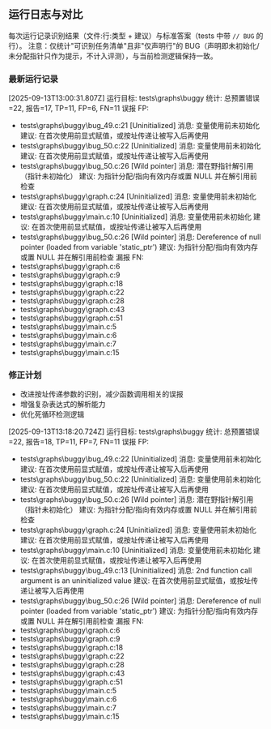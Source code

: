 ## 运行日志与对比

每次运行记录识别结果（文件:行:类型 + 建议）与标准答案（tests 中带 `// BUG` 的行）。
注意：仅统计"可识别任务清单"且非"仅声明行"的 BUG（声明即未初始化/未分配指针只作为提示，不计入评测），与当前检测逻辑保持一致。

### 最新运行记录

[2025-09-13T13:00:31.807Z] 运行目标: tests\graphs\buggy
统计: 总预置错误=22, 报告=17, TP=11, FP=6, FN=11
误报 FP:
- tests\graphs\buggy\bug_49.c:21 [Uninitialized] 消息: 变量使用前未初始化 建议: 在首次使用前显式赋值，或按址传递让被写入后再使用
- tests\graphs\buggy\bug_50.c:22 [Uninitialized] 消息: 变量使用前未初始化 建议: 在首次使用前显式赋值，或按址传递让被写入后再使用
- tests\graphs\buggy\bug_50.c:26 [Wild pointer] 消息: 潜在野指针解引用（指针未初始化） 建议: 为指针分配/指向有效内存或置 NULL 并在解引用前检查
- tests\graphs\buggy\graph.c:24 [Uninitialized] 消息: 变量使用前未初始化 建议: 在首次使用前显式赋值，或按址传递让被写入后再使用
- tests\graphs\buggy\main.c:10 [Uninitialized] 消息: 变量使用前未初始化 建议: 在首次使用前显式赋值，或按址传递让被写入后再使用
- tests\graphs\buggy\bug_50.c:26 [Wild pointer] 消息: Dereference of null pointer (loaded from variable 'static_ptr') 建议: 为指针分配/指向有效内存或置 NULL 并在解引用前检查
漏报 FN:
- tests\graphs\buggy\graph.c:6
- tests\graphs\buggy\graph.c:9
- tests\graphs\buggy\graph.c:18
- tests\graphs\buggy\graph.c:22
- tests\graphs\buggy\graph.c:28
- tests\graphs\buggy\graph.c:43
- tests\graphs\buggy\graph.c:51
- tests\graphs\buggy\main.c:5
- tests\graphs\buggy\main.c:6
- tests\graphs\buggy\main.c:7
- tests\graphs\buggy\main.c:15

### 修正计划
- 改进按址传递参数的识别，减少函数调用相关的误报
- 增强复杂表达式的解析能力
- 优化死循环检测逻辑

[2025-09-13T13:18:20.724Z] 运行目标: tests\graphs\buggy
统计: 总预置错误=22, 报告=18, TP=11, FP=7, FN=11
误报 FP:
- tests\graphs\buggy\bug_49.c:22 [Uninitialized] 消息: 变量使用前未初始化 建议: 在首次使用前显式赋值，或按址传递让被写入后再使用
- tests\graphs\buggy\bug_50.c:22 [Uninitialized] 消息: 变量使用前未初始化 建议: 在首次使用前显式赋值，或按址传递让被写入后再使用
- tests\graphs\buggy\bug_50.c:26 [Wild pointer] 消息: 潜在野指针解引用（指针未初始化） 建议: 为指针分配/指向有效内存或置 NULL 并在解引用前检查
- tests\graphs\buggy\graph.c:24 [Uninitialized] 消息: 变量使用前未初始化 建议: 在首次使用前显式赋值，或按址传递让被写入后再使用
- tests\graphs\buggy\main.c:10 [Uninitialized] 消息: 变量使用前未初始化 建议: 在首次使用前显式赋值，或按址传递让被写入后再使用
- tests\graphs\buggy\bug_49.c:13 [Uninitialized] 消息: 2nd function call argument is an uninitialized value 建议: 在首次使用前显式赋值，或按址传递让被写入后再使用
- tests\graphs\buggy\bug_50.c:26 [Wild pointer] 消息: Dereference of null pointer (loaded from variable 'static_ptr') 建议: 为指针分配/指向有效内存或置 NULL 并在解引用前检查
漏报 FN:
- tests\graphs\buggy\graph.c:6
- tests\graphs\buggy\graph.c:9
- tests\graphs\buggy\graph.c:18
- tests\graphs\buggy\graph.c:22
- tests\graphs\buggy\graph.c:28
- tests\graphs\buggy\graph.c:43
- tests\graphs\buggy\graph.c:51
- tests\graphs\buggy\main.c:5
- tests\graphs\buggy\main.c:6
- tests\graphs\buggy\main.c:7
- tests\graphs\buggy\main.c:15
